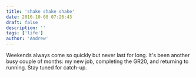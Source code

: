 ```yaml
---
title: 'shake shake shake'
date: 2010-10-08 07:26:43
draft: false
description: ''
tags: ['life']
author: 'Andrew'
---
```


Weekends always come so quickly but never last for long. It's been another busy couple of months: my new job, completing the GR20, and returning to running. Stay tuned for catch-up.

